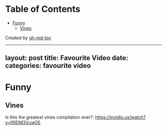 
Table of Contents
=================

   * [Funny](#funny)
      * [Vines](#vines)

Created by [gh-md-toc](https://github.com/ekalinin/github-markdown-toc)



---
layout: post
title: Favourite Video
date: 
categories: favourite video
---

# Funny
## Vines
Is this the greatest vines compilation ever?: https://invidio.us/watch?v=lf6DM3VuwOE
